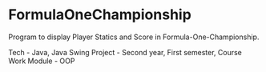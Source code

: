 # FormulaOneChampionship
Program to display Player Statics and Score in Formula-One-Championship.

Tech - Java, Java Swing
Project - Second year, First semester, Course Work
Module - OOP
